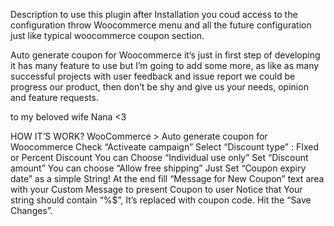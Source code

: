 Description
to use this plugin after Installation you coud access to the configuration throw Woocommerce menu and all the future configuration just like typical woocommerce coupon section.

Auto generate coupon for Woocommerce it’s just in first step of developing it has many feature to use but I’m going to add some more,
as like as many successful projects with user feedback and issue report we could be progress our product,
then don’t be shy and give us your needs, opinion and feature requests.

to my beloved wife Nana <3

HOW IT’S WORK?
WooCommerce > Auto generate coupon for Woocommerce
Check “Activeate campaign”
Select “Discount type” : FIxed or Percent Discount
You can Choose “Individual use only”
Set “Discount amount”
You can choose “Allow free shipping”
Just Set “Coupon expiry date” as a simple String!
At the end fill “Message for New Coupon” text area with your Custom Message to present Coupon to user Notice that Your string should contain “%$”,
It’s replaced with coupon code.
Hit the “Save Changes”.
